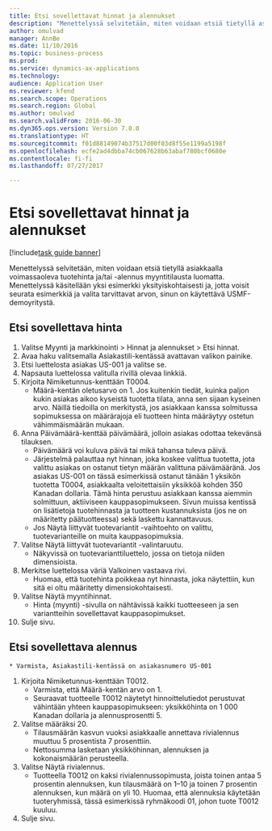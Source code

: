 ```yaml
--- 
title: Etsi sovellettavat hinnat ja alennukset
description: "Menettelyssä selvitetään, miten voidaan etsiä tietyllä asiakkaalla voimassaoleva tuotehinta ja/tai -alennus myyntitilausta luomatta."
author: omulvad
manager: AnnBe
ms.date: 11/10/2016
ms.topic: business-process
ms.prod: 
ms.service: dynamics-ax-applications
ms.technology: 
audience: Application User
ms.reviewer: kfend
ms.search.scope: Operations
ms.search.region: Global
ms.author: omulvad
ms.search.validFrom: 2016-06-30
ms.dyn365.ops.version: Version 7.0.0
ms.translationtype: HT
ms.sourcegitcommit: f01d88149074b37517d00f03d8f55e1199a5198f
ms.openlocfilehash: ecfe2ad4dbba74cb067628b63abaf780bcf0680e
ms.contentlocale: fi-fi
ms.lasthandoff: 07/27/2017

---
```

# <a name="look-up-applicable-prices-and-discounts"></a>Etsi sovellettavat hinnat ja alennukset

[!include[task guide banner](../../includes/task-guide-banner.md)]

Menettelyssä selvitetään, miten voidaan etsiä tietyllä asiakkaalla voimassaoleva tuotehinta ja/tai -alennus myyntitilausta luomatta. Menettelyssä käsitellään yksi esimerkki yksityiskohtaisesti ja, jotta voisit seurata esimerkkiä ja valita tarvittavat arvon, sinun on käytettävä USMF-demoyritystä.


## <a name="find-the-applicable-price"></a>Etsi sovellettava hinta
1. Valitse Myynti ja markkinointi > Hinnat ja alennukset > Etsi hinnat.
2. Avaa haku valitsemalla Asiakastili-kentässä avattavan valikon painike.
3. Etsi luettelosta asiakas US-001 ja valitse se.
4. Napsauta luettelossa valitulla rivillä olevaa linkkiä.
5. Kirjoita Nimiketunnus-kenttään T0004.
    * Määrä-kentän oletusarvo on 1. Jos kuitenkin tiedät, kuinka paljon kukin asiakas aikoo kyseistä tuotetta tilata, anna sen sijaan kyseinen arvo. Näillä tiedoilla on merkitystä, jos asiakkaan kanssa solmitussa sopimuksessa on määrärajoja eli tuotteen hinta määräytyy ostetun vähimmäismäärän mukaan.  
6. Anna Päivämäärä-kenttää päivämäärä, jolloin asiakas odottaa tekevänsä tilauksen. 
    * Päivämäärä voi kuluva päivä tai mikä tahansa tuleva päivä.  
    * Järjestelmä palauttaa nyt hinnan, joka koskee valittua tuotetta, jota valittu asiakas on ostanut tietyn määrän valittuna päivämääränä. Jos asiakas US-001 on tässä esimerkissä ostanut tänään 1 yksikön tuotetta T0004, asiakkaalta veloitettaisiin yksikköä kohden 350 Kanadan dollaria. Tämä hinta perustuu asiakkaan kanssa aiemmin solmittuun, aktiiviseen kauppasopimukseen.      Sivun muissa kentissä on lisätietoja tuotehinnasta ja tuotteen kustannuksista (jos ne on määritetty päätuotteessa) sekä laskettu kannattavuus.  
    * Jos Näytä liittyvät tuotevariantit -vaihtoehto on valittu, tuotevarianteille on muita kauppasopimuksia.  
7. Valitse Näytä liittyvät tuotevariantit -valintaruutu.
    * Näkyvissä on tuotevarianttiluettelo, jossa on tietoja niiden dimensioista.  
8. Merkitse luettelossa väriä Valkoinen vastaava rivi.
    * Huomaa, että tuotehinta poikkeaa nyt hinnasta, joka näytettiin, kun sitä ei oltu määritetty dimensiokohtaisesti.  
9. Valitse Näytä myyntihinnat.
    * Hinta (myynti) -sivulla on nähtävissä kaikki tuotteeseen ja sen variantteihin sovellettavat kauppasopimukset.  
10. Sulje sivu.

## <a name="find-the-applicable-discount"></a>Etsi sovellettava alennus
    * Varmista, Asiakastili-kentässä on asiakasnumero US-001    
1. Kirjoita Nimiketunnus-kenttään T0012.
    * Varmista, että Määrä-kentän arvo on 1.  
    * Seuraavat tuotteelle T0012 näytetyt hinnoittelutiedot perustuvat vähintään yhteen kauppasopimukseen: yksikköhinta on 1 000 Kanadan dollaria ja alennusprosentti 5.  
2. Valitse määräksi 20.
    * Tilausmäärän kasvun vuoksi asiakkaalle annettava rivialennus muuttuu 5 prosentista 7 prosenttiin.  
    * Nettosumma lasketaan yksikköhinnan, alennuksen ja kokonaismäärän perusteella.  
3. Valitse Näytä rivialennus.
    * Tuotteella T0012 on kaksi rivialennussopimusta, joista toinen antaa 5 prosentin alennuksen, kun tilausmäärä on 1–10 ja toinen 7 prosentin alennuksen, kun määrä on yli 10. Huomaa, että alennuksia käytetään tuoteryhmissä, tässä esimerkissä ryhmäkoodi 01, johon tuote T0012 kuuluu.  
4. Sulje sivu.


